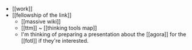 - [[work]]
- [[fellowship of the link]]
  - [[massive wiki]]
  - [[ttm]] ~ [[thinking tools map]]
  - I'm thinking of preparing a presentation about the [[agora]] for the [[fotl]] if they're interested.
